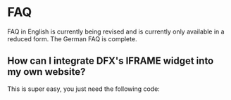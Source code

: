 # FAQ

FAQ in English is currently being revised and is currently only available in a reduced form. The German FAQ is complete. 

## How can I integrate DFX's IFRAME widget into my own website?

This is super easy, you just need the following code:

